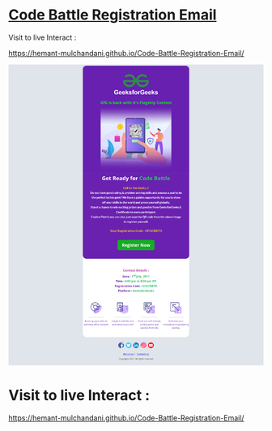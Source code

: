 # [Code Battle Registration Email](https://hemant-mulchandani.github.io/Code-Battle-Registration-Email/)

  Visit to live Interact :

  https://hemant-mulchandani.github.io/Code-Battle-Registration-Email/ 


![Mail Capture](Code%20Battle%20Registration%20Mail%20Capture.png)

# Visit to live Interact :

 https://hemant-mulchandani.github.io/Code-Battle-Registration-Email/ 

